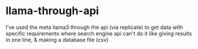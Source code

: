 # llama-through-api
I've used the meta llama3 through the api (via replicate) to get data with specific requirements where search engine api can't do it like giving results in one line, &amp; making a database file (csv)
